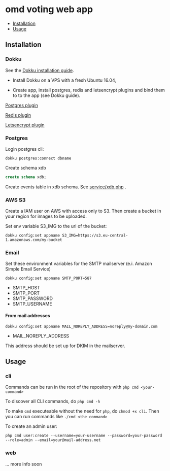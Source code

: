# omd voting web app

* [Installation](#installation)
* [Usage](#usage)

## Installation

### Dokku

See the [Dokku installation guide](http://dokku.viewdocs.io/dokku/getting-started/installation).

* Install Dokku on a VPS with a fresh Ubuntu 16.04,

* Create app, install postgres, redis and letsencrypt plugins and bind them to to the app (see Dokku guide).

[Postgres plugin](https://github.com/dokku/dokku-postgres)

[Redis plugin](https://github.com/dokku/dokku-redis)

[Letsencrypt plugin](https://github.com/dokku/dokku-letsencrypt)

### Postgres

Login postgres cli:

```shell
dokku postgres:connect dbname
```

Create schema xdb
```sql
create schema xdb;
```
Create events table in xdb schema. See [service/xdb.php](service/xdb.php) .

### AWS S3
Create a IAM user on AWS with access only to S3. Then create a bucket in your region for images to be uploaded.

Set env variable S3_IMG to the url of the bucket:
```shell
dokku config:set appname S3_IMG=https://s3.eu-central-1.amazonaws.com/my-bucket
```

### Email

Set these environment variables for the SMTP mailserver (e.i. Amazon Simple Email Service)

```shell
dokku config:set appname SMTP_PORT=587
```

* SMTP_HOST
* SMTP_PORT
* SMTP_PASSWORD
* SMTP_USERNAME

#### From mail addresses

```shell
dokku config:set appname MAIL_NOREPLY_ADDRESS=noreply@my-domain.com
```

* MAIL_NOREPLY_ADDRESS

This address should be set up for DKIM in the mailserver.

## Usage

### cli

Commands can be run in the root of the repository with `php cmd <your-command>`

To discover all CLI commands, do `php cmd -h`

To make `cmd` executeable without the need for `php`, do `chmod +x cli`. Then you can run commands like `./cmd <the command>`

To create an admin user:

```shell
php cmd user:create --username=your-username --password=your-password --role=admin --email=your@mail-address.net
```

### web

... more info soon


